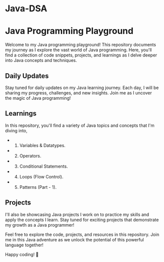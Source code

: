 # Java-DSA

# Java Programming Playground

Welcome to my Java programming playground! This repository documents my journey as I explore the vast world of Java programming. Here, you'll find a collection of code snippets, projects, and learnings as I delve deeper into Java concepts and techniques.

## Daily Updates

Stay tuned for daily updates on my Java learning journey. Each day, I will be sharing my progress, challenges, and new insights. Join me as I uncover the magic of Java programming!

## Learnings

In this repository, you'll find a variety of Java topics and concepts that I'm diving into, 

- 01. Variables & Datatypes.
- 02. Operators.
- 03. Conditional Statements.
- 04. Loops (Flow Control).
- 05. Patterns (Part - 1).

## Projects

I'll also be showcasing Java projects I work on to practice my skills and apply the concepts I learn. Stay tuned for exciting projects that demonstrate my growth as a Java programmer!

Feel free to explore the code, projects, and resources in this repository. Join me in this Java adventure as we unlock the potential of this powerful language together!

Happy coding! 🚀

